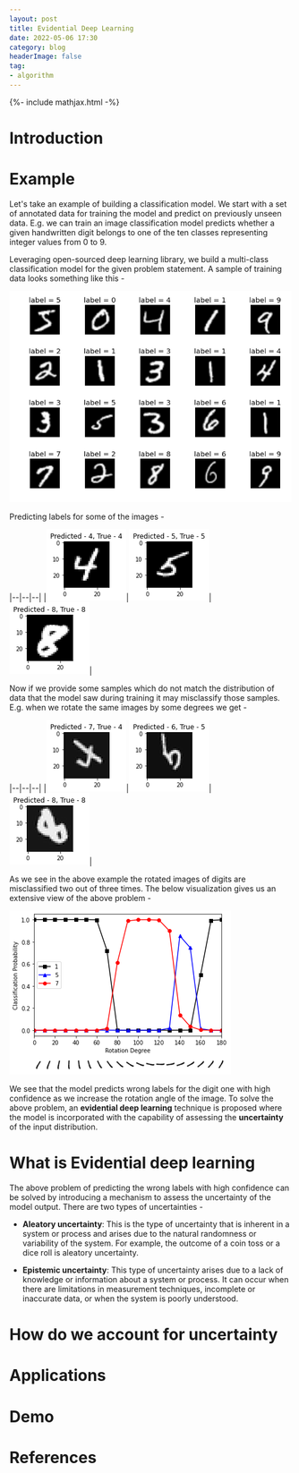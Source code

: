 ```yaml
---
layout: post
title: Evidential Deep Learning
date: 2022-05-06 17:30
category: blog
headerImage: false
tag:
- algorithm
---
```


{%- include mathjax.html -%}

# Introduction
# Example
Let's take an example of building a classification model. We start with a set of annotated data for training the model and predict on previously unseen data. E.g. we can train an image classification model predicts whether a given handwritten digit belongs to one of the ten classes representing integer values from 0 to 9.

Leveraging open-sourced deep learning library, we build a multi-class classification model for the given problem statement. A sample of training data looks something like this - 

![Sample dataset for the Classification task](/assets/images/mnist_sample.png)

Predicting labels for some of the images -

|--|--|--|
|![Sample Four](/assets/images/sample_four_pred_true.png)|![Sample Five](/assets/images/sample_five_pred_true.png)|![Sample eight](/assets/images/sample_eight_pred_true.png)|

Now if we provide some samples which do not match the distribution of data that the model saw during training it may misclassify those samples. E.g. when we rotate the same images by some degrees we get - 

|--|--|--|
|![Rot Four](/assets/images/rot_four_pred_true.png)|![Rot Five](/assets/images/rot_five_pred_true.png)|![Rot eight](/assets/images/rot_eight_pred_true.png)|

As we see in the above example the rotated images of digits are misclassified two out of three times. The below visualization gives us an extensive view of the above problem - 

![EDL-Rot-one](/assets/images/edl_rot_1.png)

We see that the model predicts wrong labels for the digit one with high confidence as we increase the rotation angle of the image. To solve the above problem, an **evidential deep learning** technique is proposed where the model is incorporated with the capability of assessing the **uncertainty** of the input distribution.

# What is Evidential deep learning

The above problem of predicting the wrong labels with high confidence can be solved by introducing a mechanism to assess the uncertainty of the model output. There are two types of uncertainties - 

- **Aleatory uncertainty**: This is the type of uncertainty that is inherent in a system or process and arises due to the natural randomness or variability of the system. For example, the outcome of a coin toss or a dice roll is aleatory uncertainty.

- **Epistemic uncertainty**: This type of uncertainty arises due to a lack of knowledge or information about a system or process. It can occur when there are limitations in measurement techniques, incomplete or inaccurate data, or when the system is poorly understood.

# How do we account for uncertainty



# Applications
# Demo
# References
